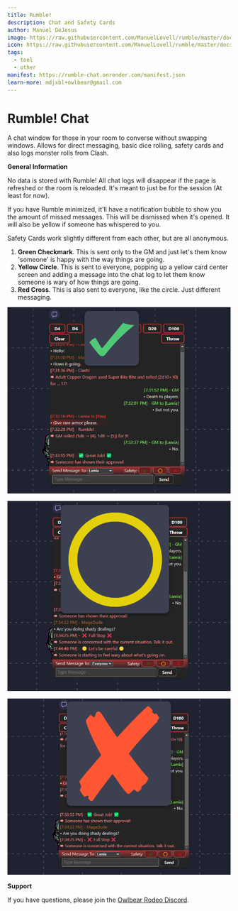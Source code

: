 ```yaml
---
title: Rumble!
description: Chat and Safety Cards
author: Manuel DeJesus
image: https://raw.githubusercontent.com/ManuelLovell/rumble/master/docs/preview.png
icon: https://raw.githubusercontent.com/ManuelLovell/rumble/master/docs/logo.png
tags:
  - tool
  - other
manifest: https://rumble-chat.onrender.com/manifest.json
learn-more: mdjxbl+owlbear@gmail.com
---
```


# Rumble! Chat

A chat window for those in your room to converse without swapping windows.  Allows for direct messaging, basic dice rolling, safety cards and also logs monster rolls from Clash.

**General Information**

No data is stored with Rumble! All chat logs will disappear if the page is refreshed or the room is reloaded.  It's meant to just be for the session (At least for now).

If you have Rumble minimized, it'll have a notification bubble to show you the amount of missed messages. This will be dismissed when it's opened. It will also be yellow if someone has whispered to you.

Safety Cards work slightly different from each other, but are all anonymous.
1. **Green Checkmark**. This is sent only to the GM and just let's them know 'someone' is happy with the way things are going.
2. **Yellow Circle**. This is sent to everyone, popping up a yellow card center screen and adding a message into the chat log to let them know someone is wary of how things are going.
3. **Red Cross**. This is also sent to everyone, like the circle. Just different messaging.

![good view](https://raw.githubusercontent.com/ManuelLovell/rumble/master/docs/goodview.png)

![warn view](https://raw.githubusercontent.com/ManuelLovell/rumble/master/docs/warnview.png)

![bad view](https://raw.githubusercontent.com/ManuelLovell/rumble/master/docs/badview.png)

**Support**

If you have questions, please join the [Owlbear Rodeo Discord](https://discord.gg/UY8AXjhzhe).